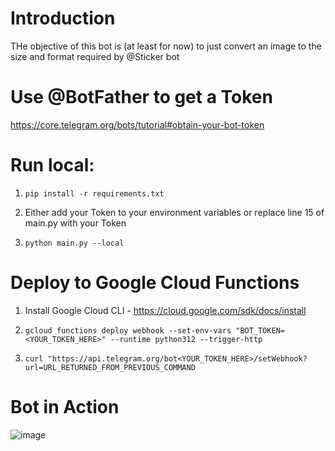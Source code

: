# Introduction

THe objective of this bot is (at least for now) to just convert an image to the size and format required by @Sticker bot


# Use @BotFather to get a Token

https://core.telegram.org/bots/tutorial#obtain-your-bot-token

# Run local:

1. `pip install -r requirements.txt`

2. Either add your Token to your environment variables or replace line 15 of main.py with your Token

3. `python main.py --local`

# Deploy to Google Cloud Functions

1. Install Google Cloud CLI - https://cloud.google.com/sdk/docs/install

2. `gcloud functions deploy webhook --set-env-vars "BOT_TOKEN=<YOUR_TOKEN_HERE>" --runtime python312 --trigger-http`

3. `curl "https://api.telegram.org/bot<YOUR_TOKEN_HERE>/setWebhook?url=URL_RETURNED_FROM_PREVIOUS_COMMAND`

# Bot in Action

![image](https://github.com/fernandozanutto/telegram-bot/assets/15229294/771ff7be-0754-4b31-96eb-63d7f0873ef1)

